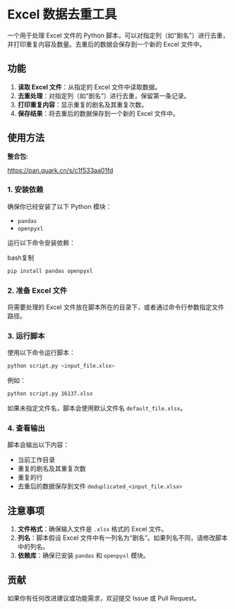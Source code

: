# Excel 数据去重工具

一个用于处理 Excel 文件的 Python 脚本，可以对指定列（如“剧名”）进行去重，并打印重复内容及数量。去重后的数据会保存到一个新的 Excel 文件中。

## 功能

1. **读取 Excel 文件**：从指定的 Excel 文件中读取数据。
2. **去重处理**：对指定列（如“剧名”）进行去重，保留第一条记录。
3. **打印重复内容**：显示重复的剧名及其重复次数。
4. **保存结果**：将去重后的数据保存到一个新的 Excel 文件中。

## 使用方法

**整合包:**

https://pan.quark.cn/s/c1f533aa01fd

### 1. 安装依赖

确保你已经安装了以下 Python 模块：

- `pandas`
- `openpyxl`

运行以下命令安装依赖：

bash复制

```bash
pip install pandas openpyxl
```

### 2. 准备 Excel 文件

将需要处理的 Excel 文件放在脚本所在的目录下，或者通过命令行参数指定文件路径。

### 3. 运行脚本

使用以下命令运行脚本：

```bash
python script.py <input_file.xlsx>
```

例如：

```bash
python script.py 16137.xlsx
```

如果未指定文件名，脚本会使用默认文件名 `default_file.xlsx`。

### 4. 查看输出

脚本会输出以下内容：

- 当前工作目录
- 重复的剧名及其重复次数
- 重复的行
- 去重后的数据保存到文件 `deduplicated_<input_file.xlsx>`



## 注意事项

1. **文件格式**：确保输入文件是 `.xlsx` 格式的 Excel 文件。
2. **列名**：脚本假设 Excel 文件中有一列名为“剧名”。如果列名不同，请修改脚本中的列名。
3. **依赖库**：确保已安装 `pandas` 和 `openpyxl` 模块。

## 贡献

如果你有任何改进建议或功能需求，欢迎提交 Issue 或 Pull Request。

